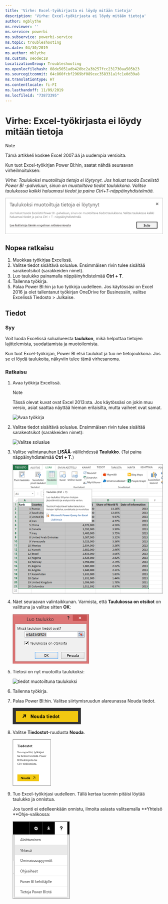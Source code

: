 ```yaml
---
title: 'Virhe: Excel-työkirjasta ei löydy mitään tietoja'
description: 'Virhe: Excel-työkirjasta ei löydy mitään tietoja'
author: mgblythe
ms.reviewer: ''
ms.service: powerbi
ms.subservice: powerbi-service
ms.topic: troubleshooting
ms.date: 04/30/2019
ms.author: mblythe
ms.custom: seodec18
LocalizationGroup: Troubleshooting
ms.openlocfilehash: 08de5051adb420bc2a3b257fcc231730aa505b23
ms.sourcegitcommit: 64c860fcbf2969bf089cec358331a1fc1e0d39a8
ms.translationtype: HT
ms.contentlocale: fi-FI
ms.lasthandoff: 11/09/2019
ms.locfileid: "73873395"
---
```

# <a name="error-we-couldnt-find-any-data-in-your-excel-workbook"></a>Virhe: Excel-työkirjasta ei löydy mitään tietoja

>[!NOTE]  
>Tämä artikkeli koskee Excel 2007:ää ja uudempia versioita.

Kun tuot Excel-työkirjan Power BI:hin, saatat nähdä seuraavan virheilmoituksen:

*Virhe: Taulukoksi muotoiltuja tietoja ei löytynyt. Jos haluat tuoda Excelistä Power BI -palveluun, sinun on muotoiltava tiedot taulukkona. Valitse taulukossa kaikki haluamasi tiedot ja paina Ctrl+T-näppäinyhdistelmää.*

![Tietoja ei löydy työkirjasta](media/service-admin-troubleshoot-excel-workbook-data/power-bi-we-couldnt-find-any-data.png)

## <a name="quick-solution"></a>Nopea ratkaisu
1. Muokkaa työkirjaa Excelissä.
2. Valitse tiedot sisältävä solualue. Ensimmäisen rivin tulee sisältää sarakeotsikot (sarakkeiden nimet).
3. Luo taulukko painamalla näppäinyhdistelmää **Ctrl + T**.
4. Tallenna työkirja.
5. Palaa Power BI:hin ja tuo työkirja uudelleen. Jos käytössäsi on Excel 2016 ja olet tallentanut työkirjan OneDrive for Businessiin, valitse Excelissä Tiedosto > Julkaise.

## <a name="details"></a>Tiedot
### <a name="cause"></a>Syy
Voit luoda Excelissä solualueesta **taulukon**, mikä helpottaa tietojen lajittelemista, suodattamista ja muotoilemista.

Kun tuot Excel-työkirjan, Power BI etsii taulukot ja tuo ne tietojoukkona. Jos se ei löydä taulukoita, näkyviin tulee tämä virhesanoma.

### <a name="solution"></a>Ratkaisu
1. Avaa työkirja Excelissä. 
    >[!NOTE]
    >Tässä olevat kuvat ovat Excel 2013:sta. Jos käytössäsi on jokin muu versio, asiat saattaa näyttää hieman erilaisilta, mutta vaiheet ovat samat.
    
    ![Avaa työkirja](media/service-admin-troubleshoot-excel-workbook-data/power-bi-troubleshoot-excel-worksheet-1.png)
2. Valitse tiedot sisältävä solualue. Ensimmäisen rivin tulee sisältää sarakeotsikot (sarakkeiden nimet):
   
    ![Valitse solualue](media/service-admin-troubleshoot-excel-workbook-data/power-bi-troubleshoot-excel-worksheet-2.png)
3. Valitse valintanauhan **LISÄÄ**-välilehdessä **Taulukko**. (Tai paina näppäinyhdistelmää **Ctrl + T**.)
   
    ![Lisää taulukko](media/service-admin-troubleshoot-excel-workbook-data/power-bi-troubleshoot-excel-worksheet-3.png)
4. Näet seuraavan valintaikkunan. Varmista, että **Taulukossa on otsikot** on valittuna ja valitse sitten **OK**:
   
    ![Luo taulukko](media/service-admin-troubleshoot-excel-workbook-data/power-bi-troubleshoot-excel-create-table.png)
5. Tietosi on nyt muotoiltu taulukoksi:
   
    ![tiedot muotoiltuna taulukoksi](media/service-admin-troubleshoot-excel-workbook-data/power-bi-troubleshoot-excel-table.png)
6. Tallenna työkirja.
7. Palaa Power BI:hin. Valitse siirtymisruudun alareunassa Nouda tiedot.
   
    ![Nouda tiedot](media/service-admin-troubleshoot-excel-workbook-data/power-bi-get-data.png)
8. Valitse **Tiedostot**-ruudusta **Nouda**.
   
    ![Hae tiedostot](media/service-admin-troubleshoot-excel-workbook-data/power-bi-get-files.png)
9. Tuo Excel-työkirjasi uudelleen. Tällä kertaa tuonnin pitäisi löytää taulukko ja onnistua.
   
    Jos tuonti ei edelleenkään onnistu, ilmoita asiasta valitsemalla **Yhteisö **Ohje-valikossa:
   
    ![Yhteisölinkki](media/service-admin-troubleshoot-excel-workbook-data/power-bi-question-menu-community.png)
